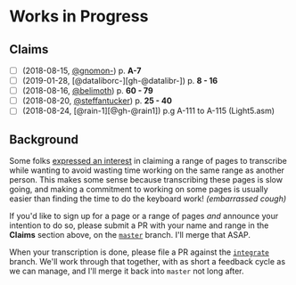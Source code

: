 [//]: # ( -*- mode: markdown; mode: auto-fill; fill-column: 72; -*- )

# Works in Progress

## Claims

- [ ] (2018-08-15, [@gnomon-][gh-@gnomon-]) p. **A-7**
- [ ] (2019-01-28, [@dataliborc-][gh-@datalibr-]) p. **8 - 16**
- [ ] (2018-08-16, [@belimoth][gh-@belimoth]) p. **60 - 79**
- [ ] (2018-08-20, [@steffantucker][gh-@steffantucker]) p. **25 - 40**
- [ ] (2018-08-24, [@rain-1][@gh-@rain1]) p.g A-111 to A-115 (Light5.asm)

[gh-@gnomon-]:
  https://github.com/gnomon-/

[gh-@belimoth]:
  https://github.com/belimoth/

[gh-@steffantucker]:
  https://github.com/steffantucker/

[gh-@rain-1]:
  https://github.com/rain-1/

## Background

Some folks [expressed an interest][masto-convo-claim-a-page-range] in
claiming a range of pages to transcribe while wanting to avoid wasting
time working on the same range as another person.  This makes some sense
because transcribing these pages is slow going, and making a commitment
to working on some pages is usually easier than finding the time to do
the keyboard work!  *(embarrassed cough)*

If you'd like to sign up for a page or a range of pages *and* announce
your intention to do so, please submit a PR with your name and range in
the **Claims** section above, on the [`master`][gh-master-branch]
branch.  I'll merge that ASAP.

When your transcription is done, please file a PR against the
[`integrate`][gh-integrate-branch] branch.  We'll work through that
together, with as short a feedback cycle as we can manage, and I'll
merge it back into `master` not long after.


[masto-convo-claim-a-page-range]:
  https://cybre.space/@jaycen/100555258849914926
  "@jaycen@cybre.space (2018-08-15 12:44):
  @gnomon I want to help transcribe furby.asm, but also don't want to
  waste time working on pages someone else has already done but not
  commited. Should we use the issues/wiki on github to 'claim' pages
  we're working on?"

[gh-master-branch]:
  https://github.com/gnomon-/furby-source

[gh-integrate-branch]:
  https://github.com/gnomon-/furby-source/tree/integrate
